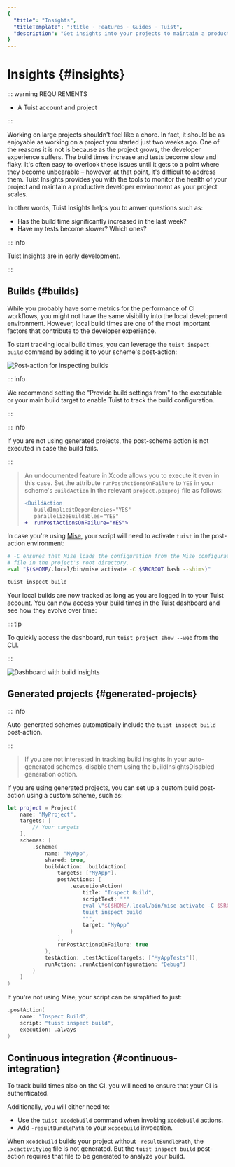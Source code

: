 ```yaml
---
{
  "title": "Insights",
  "titleTemplate": ":title · Features · Guides · Tuist",
  "description": "Get insights into your projects to maintain a product developer environment."
}
---
```

# Insights {#insights}

::: warning REQUIREMENTS
<!-- -->
- A <LocalizedLink href="/guides/server/accounts-and-projects">Tuist account and
  project</LocalizedLink>
<!-- -->
:::

Working on large projects shouldn't feel like a chore. In fact, it should be as
enjoyable as working on a project you started just two weeks ago. One of the
reasons it is not is because as the project grows, the developer experience
suffers. The build times increase and tests become slow and flaky. It's often
easy to overlook these issues until it gets to a point where they become
unbearable – however, at that point, it's difficult to address them. Tuist
Insights provides you with the tools to monitor the health of your project and
maintain a productive developer environment as your project scales.

In other words, Tuist Insights helps you to anwer questions such as:
- Has the build time significantly increased in the last week?
- Have my tests become slower? Which ones?

::: info
<!-- -->
Tuist Insights are in early development.
<!-- -->
:::

## Builds {#builds}

While you probably have some metrics for the performance of CI workflows, you
might not have the same visibility into the local development environment.
However, local build times are one of the most important factors that contribute
to the developer experience.

To start tracking local build times, you can leverage the `tuist inspect build`
command by adding it to your scheme's post-action:

![Post-action for inspecting
builds](/images/guides/features/insights/inspect-build-scheme-post-action.png)

::: info
<!-- -->
We recommend setting the "Provide build settings from" to the executable or your
main build target to enable Tuist to track the build configuration.
<!-- -->
:::

::: info
<!-- -->
If you are not using <LocalizedLink href="/guides/features/projects">generated
projects</LocalizedLink>, the post-scheme action is not executed in case the
build fails.
<!-- -->
:::
> 
> An undocumented feature in Xcode allows you to execute it even in this case.
> Set the attribute `runPostActionsOnFailure` to `YES` in your scheme's
> `BuildAction` in the relevant `project.pbxproj` file as follows:
> 
> ```diff
> <BuildAction
>    buildImplicitDependencies="YES"
>    parallelizeBuildables="YES"
> +  runPostActionsOnFailure="YES">
> ```

In case you're using [Mise](https://mise.jdx.dev/), your script will need to
activate `tuist` in the post-action environment:
```sh
# -C ensures that Mise loads the configuration from the Mise configuration
# file in the project's root directory.
eval "$($HOME/.local/bin/mise activate -C $SRCROOT bash --shims)"

tuist inspect build
```


Your local builds are now tracked as long as you are logged in to your Tuist
account. You can now access your build times in the Tuist dashboard and see how
they evolve over time:


::: tip
<!-- -->
To quickly access the dashboard, run `tuist project show --web` from the CLI.
<!-- -->
:::

![Dashboard with build
insights](/images/guides/features/insights/builds-dashboard.png)

## Generated projects {#generated-projects}

::: info
<!-- -->
Auto-generated schemes automatically include the `tuist inspect build`
post-action.
<!-- -->
:::
> 
> If you are not interested in tracking build insights in your auto-generated
> schemes, disable them using the
> <LocalizedLink href="/references/project-description/structs/tuist.generationoptions#buildinsightsdisabled">buildInsightsDisabled</LocalizedLink>
> generation option.

If you are using generated projects, you can set up a custom
<LocalizedLink href="references/project-description/structs/buildaction#postactions">build
post-action</LocalizedLink> using a custom scheme, such as:

```swift
let project = Project(
    name: "MyProject",
    targets: [
        // Your targets
    ],
    schemes: [
        .scheme(
            name: "MyApp",
            shared: true,
            buildAction: .buildAction(
                targets: ["MyApp"],
                postActions: [
                    .executionAction(
                        title: "Inspect Build",
                        scriptText: """
                        eval \"$($HOME/.local/bin/mise activate -C $SRCROOT bash --shims)\"
                        tuist inspect build
                        """,
                        target: "MyApp"
                    )
                ],
                runPostActionsOnFailure: true
            ),
            testAction: .testAction(targets: ["MyAppTests"]),
            runAction: .runAction(configuration: "Debug")
        )
    ]
)
```

If you're not using Mise, your script can be simplified to just:

```swift
.postAction(
    name: "Inspect Build",
    script: "tuist inspect build",
    execution: .always
)
```

## Continuous integration {#continuous-integration}

To track build times also on the CI, you will need to ensure that your CI is
<LocalizedLink href="/guides/integrations/continuous-integration#authentication">authenticated</LocalizedLink>.

Additionally, you will either need to:
- Use the <LocalizedLink href="/cli/xcodebuild#tuist-xcodebuild">`tuist
  xcodebuild`</LocalizedLink> command when invoking `xcodebuild` actions.
- Add `-resultBundlePath` to your `xcodebuild` invocation.

When `xcodebuild` builds your project without `-resultBundlePath`, the
`.xcactivitylog` file is not generated. But the `tuist inspect build`
post-action requires that file to be generated to analyze your build.
